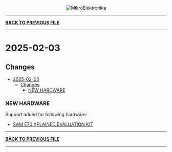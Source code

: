 <p align="center">
  <img src="http://www.mikroe.com/img/designs/beta/logo_small.png?raw=true" alt="MikroElektronika"/>
</p>

---

**[BACK TO PREVIOUS FILE](../changelog.md)**

---

# 2025-02-03

## Changes

- [2025-02-03](#2025-02-03)
  - [Changes](#changes)
    - [NEW HARDWARE](#new-hardware)

### NEW HARDWARE

Support added for following hardware:

+ [SAM E70 XPLAINED EVALUATION KIT](https://mplab-discover.microchip.com/v2/item/com.microchip.portal.evalboard/com.microchip.subcategories.modules-and-peripherals.communication.can.Others/mcu32.atsame70-xpld/1.0.0?view=about)

---

**[BACK TO PREVIOUS FILE](../changelog.md)**

---

